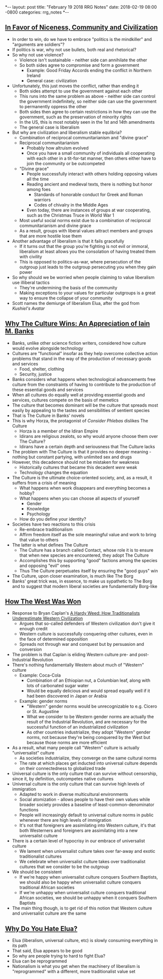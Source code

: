 *--
layout: post
title: "February 19 2018 RRG Notes"
date: 2018-02-19 08:00 -0800
categories: rrg_notes
*--

## [In Favor of Niceness, Community and Civilization](http://slatestarcodex.com/2014/02/23/in-favor-of-niceness-community-and-civilization/)
* In order to win, do we have to embrace "politics is the mindkiller" and "arguments are soldiers"?
* If politics is war, why not use bullets, both real and rhetorical?
* So why not use violence?
    * Violence isn't sustainable - neither side can annihilate the other
    * So both sides agree to compromise and form a government
        * Example: Good Friday Accords ending the conflict in Northern Ireland
        * General case: civilization
* Unfortunately, this just moves the conflict, rather than ending it
    * Both sides attempt to use the government against each other
    * This runs into the same problem as above - neither side can control the government indefinitely, so neither side can use the government to permanently oppress the other
    * Both sides then agree to certain restrictions in how they can use the government, such as the preservation of minority rights
    * In the US, this is most notably seen in the 1st and 14th amendments
    * The general case is liberalism
* But why are civilization and liberalism stable equlibria?
    * Combination of reciprocal communitarianism and "divine grace"
    * Reciprocal communitarianism
        * Probably how altruism evolved
        * Once you have a small community of individuals all cooperating with each other in a tit-for-tat manner, then others either have to join the community or be outcompeted
    * "Divine grace"
        * People successfully interact with others holding opposing values all the time
        * Reading ancient and medieval texts, there is nothing but honor among foes
            * Standards of honorable conduct for Greek and Roman warriors
            * Codes of chivalry in the Middle Ages
        * Even today, there are instances of groups at war cooperating, such as the Christmas Truce in World War 1
    * Most useful social norms exist due to a combination of reciprocal communitarianism and divine grace
    * As a result, groups with liberal values attract members and groups that are more hostile lose them
* Another advantage of liberalism is that it fails gracefully
    * If it turns out that the group you're fighting is not evil or immoral, liberalism at least allows you the consolation of having treated them with civility
    * This is opposed to politics-as-war, where persecution of the outgroup just leads to the outgroup persecuting you when they gain power
* So why should we be worried when people claiming to value liberalism use illiberal tactics
    * They're undermining the basis of the community
    * Making exceptions to your values for particular outgroups is a great way to ensure the collapse of your community
* Scott names the demiurge of liberalism Elua, after the god from *Kushiel's Avatar*

## [Why The Culture Wins: An Appreciation of Iain M. Banks](http://sciphijournal.org/why-the-culture-wins-an-appreciation-of-iain-m-banks/)
* Banks, unlike other science fiction writers, considered how culture would evolve alongside technology
* Cultures are "functional" insofar as they help overcome collective action problems that stand in the way of the production of necessary goods and services
    * Food, shelter, clothing
    * Security, justice
* Banks considers what happens when technological advancements free culture from the constraints of having to contribute to the production of these essential goods and services
* When all cultures do equally well at providing essential goods and services, cultures compete on the basis of memetics
* The culture that becomes dominant will be the culture that spreads most easily by appealing to the tastes and sensibilities of sentient species
* That is The Culture in Banks' novels
* This is why Horza, the protagonist of *Consider Phlebas* dislikes The Culture
    * Horza is a member of the Idiran Empire
    * Idirans are religious zealots, so why would anyone choose them over The Culture?
    * Idirans have a certain depth and seriousness that The Culture lacks
* The problem with The Culture is that it provides no deeper meaning - nothing but constant partying, with unlimited sex and drugs
* However, this decadence should not be mistaken for weakness
    * Historically cultures that became this decadent *were* weak
    * Technology changes the equation
* The Culture is the ultimate choice-oriented society, and, as a result, it suffers from a crisis of meaning
    * What happens when work disappears and everything becomes a hobby?
    * What happens when you can choose all aspects of yourself
        * Gender
        * Knowledge
        * Psychology
    * How do you define your identity?
* Societies have two reactions to this crisis
    * Re-embrace traditionalism
    * Affirm freedom itself as the sole meaningful value and work to bring that value to others
* The latter is what defines The Culture
    * The Culture has a branch called Contact, whose role it is to ensure that when new species are encountered, they adopt The Culture
    * Accomplishes this by supporting "good" factions among the species and opposing "evil" ones
    * Thus The Culture perpetuates itself by ensuring the "good guys" win
* The Culture, upon closer examination, is much like The Borg
* Banks' great trick was, in essence, to make us sypathetic to The Borg and to suggest that modern liberal societies are fundamentally Borg-like

## [How The West Was Won](http://slatestarcodex.com/2016/07/25/how-the-west-was-won/)
* Response to Bryan Caplan's [A Hardy Weed: How Traditionalists Underestimate Western Civilization](http://econlog.econlib.org/archives/2014/06/a_hardy_week_ho.html)
    * Argues that so-called defenders of Western civilization don't give it enough credit
    * Western culture is successfully conquering other cultures, even in the face of determined opposition
    * Spreads not through war and conquest but by persuasion and conversion
* The problem is that Caplan is eliding Western culture pre- and post-Industrial Revolution
* There's nothing fundamentally Western about much of "Western" culture
    * Example: Coca-Cola
        * Combination of an Ethiopian nut, a Columbian leaf, along with lots of carbonated sugar water
        * Would be equally delicious and would spread equally well if it had been discovered in Japan or Arabia
    * Example: gender norms
        * "Western" gender norms would be unrecognizable to e.g. Cicero or St. Augustine
        * What we consider to be Western gender norms are actually the result of the Industrial Revolution, and are necessary for the successful function of an industrialized civilization
        * As other countries industrialize, they adopt "Western" gender norms, not because they're being conquered by the West but because those norms are more efficient
* As a result, what many people call "Western" culture is actually "universalist" culture
    * As societies industrialize, they converge on the same cultural norms
    * The rate at which places get inducted into universal culture depends on their connectedness to globalized trade
* Universal culture is the only culture that can survive without censorship, since it, by definition, outcompetes native cultures
* Universal culture is the only culture that can survive high levels of immigration
    * Adapted to work in diverse multicultural environments
    * Social atomization - allows people to have their own values while broader society provides a baseline of least-common-denominator functions
    * People will increasingly default to universal culture norms in public whenever there are high levels of immigration
    * It's not that foreigners are assimilating into Western culture, it's that both Westerners and foreigners are assimilating into a new universalist culture
* There is a certain level of hypocrisy in our embrace of universalist culture
    * We lament when universalist culture takes over far-away and exotic traditionalist cultures
    * We celebrate when universalist culture takes over traditionalist cultures that we consider to be the outgroup
* We should be consistent 
    * If we're happy when universalist culture conquers Southern Baptists, we should also be happy when universalist culture conquers traditional African societies
    * If we're unhappy when universalist culture conquers traditional African societies, we should be unhappy when it conquers Southern Baptists
* The main thing though, is to get rid of this notion that Western culture and universalist culture are the same

## [Why Do You Hate Elua?](https://hivewired.wordpress.com/2017/07/05/why-do-you-hate-elua/)
* Elua (liberalism, universal culture, etc) is slowly consuming everything in its path
* That said, Elua appears to be good
* So why are people trying to hard to fight Elua?
* Elua can be reprogrammed
* Nationalism is what you get when the machinery of liberalism is "reprogrammed" with a different, more traditionalist value set
